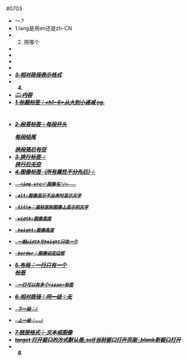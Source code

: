 #0703
- 一.?
- 1.lang是用en还是zh-CN
- 2. 用哪个
- <strong>  <b>
- <em>  <i>
- <del>  <s>
- <ins>  <u>
- 3.相对路径表示格式
- 4.
- 二.内容
- 1.标题标签：<h1~6>从大到小递减  eg.<h1>  </h1>
- 2.段落标签：每段开头<p>  每段结尾</p>  换段落后有空
- 3.换行标签：<br />换行后无空
- 4.图像标签（所有属性不分先后）：
-       <img src="图像名"/>   
-      alt:图像显示不出来时显示文字
-      title：鼠标放到图像上显示的文字
-      width:图像宽度
-      height:图像高度
-      一般width与height只改一个
-      border：图像设定边框
- 5.布局：一行只有一个<div>标签
-      一行可以有多个<span>标签
- 6.相对路径：同一级：无  
-      下一级：/
-      上一级：../
- 7.链接格式：<a href="转跳目标" target="目标窗口弹出方式"> 文本或图像</a>
- target 打开窗口的方式默认是_self当前窗口打开页面    _blank新窗口打开
- 8.